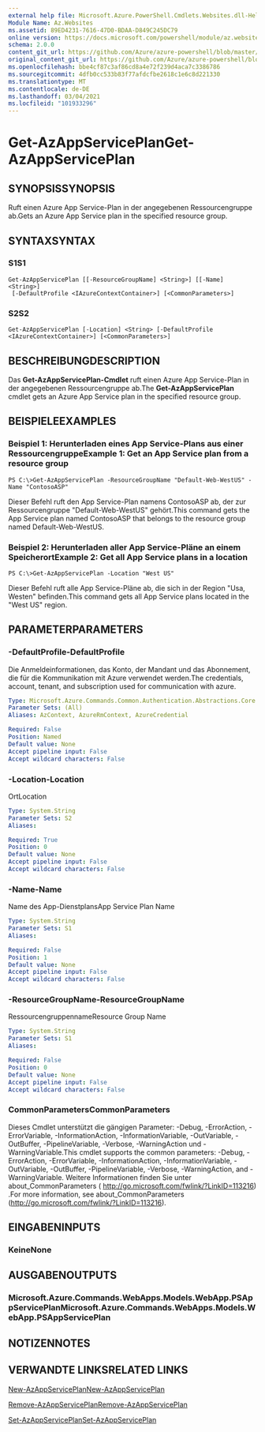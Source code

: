 ```yaml
---
external help file: Microsoft.Azure.PowerShell.Cmdlets.Websites.dll-Help.xml
Module Name: Az.Websites
ms.assetid: 89ED4231-7616-47D0-BDAA-D849C245DC79
online version: https://docs.microsoft.com/powershell/module/az.websites/get-azappserviceplan
schema: 2.0.0
content_git_url: https://github.com/Azure/azure-powershell/blob/master/src/Websites/Websites/help/Get-AzAppServicePlan.md
original_content_git_url: https://github.com/Azure/azure-powershell/blob/master/src/Websites/Websites/help/Get-AzAppServicePlan.md
ms.openlocfilehash: bbe4cf87c3af86cd8a4e72f239d4aca7c3386786
ms.sourcegitcommit: 4dfb0cc533b83f77afdcfbe2618c1e6c8d221330
ms.translationtype: MT
ms.contentlocale: de-DE
ms.lasthandoff: 03/04/2021
ms.locfileid: "101933296"
---
```

# <span data-ttu-id="2e6bd-101">Get-AzAppServicePlan</span><span class="sxs-lookup"><span data-stu-id="2e6bd-101">Get-AzAppServicePlan</span></span>

## <span data-ttu-id="2e6bd-102">SYNOPSIS</span><span class="sxs-lookup"><span data-stu-id="2e6bd-102">SYNOPSIS</span></span>
<span data-ttu-id="2e6bd-103">Ruft einen Azure App Service-Plan in der angegebenen Ressourcengruppe ab.</span><span class="sxs-lookup"><span data-stu-id="2e6bd-103">Gets an Azure App Service plan in the specified resource group.</span></span>

## <span data-ttu-id="2e6bd-104">SYNTAX</span><span class="sxs-lookup"><span data-stu-id="2e6bd-104">SYNTAX</span></span>

### <span data-ttu-id="2e6bd-105">S1</span><span class="sxs-lookup"><span data-stu-id="2e6bd-105">S1</span></span>
```
Get-AzAppServicePlan [[-ResourceGroupName] <String>] [[-Name] <String>]
 [-DefaultProfile <IAzureContextContainer>] [<CommonParameters>]
```

### <span data-ttu-id="2e6bd-106">S2</span><span class="sxs-lookup"><span data-stu-id="2e6bd-106">S2</span></span>
```
Get-AzAppServicePlan [-Location] <String> [-DefaultProfile <IAzureContextContainer>] [<CommonParameters>]
```

## <span data-ttu-id="2e6bd-107">BESCHREIBUNG</span><span class="sxs-lookup"><span data-stu-id="2e6bd-107">DESCRIPTION</span></span>
<span data-ttu-id="2e6bd-108">Das **Get-AzAppServicePlan-Cmdlet** ruft einen Azure App Service-Plan in der angegebenen Ressourcengruppe ab.</span><span class="sxs-lookup"><span data-stu-id="2e6bd-108">The **Get-AzAppServicePlan** cmdlet gets an Azure App Service plan in the specified resource group.</span></span>

## <span data-ttu-id="2e6bd-109">BEISPIELE</span><span class="sxs-lookup"><span data-stu-id="2e6bd-109">EXAMPLES</span></span>

### <span data-ttu-id="2e6bd-110">Beispiel 1: Herunterladen eines App Service-Plans aus einer Ressourcengruppe</span><span class="sxs-lookup"><span data-stu-id="2e6bd-110">Example 1: Get an App Service plan from a resource group</span></span>
```
PS C:\>Get-AzAppServicePlan -ResourceGroupName "Default-Web-WestUS" -Name "ContosoASP"
```

<span data-ttu-id="2e6bd-111">Dieser Befehl ruft den App Service-Plan namens ContosoASP ab, der zur Ressourcengruppe "Default-Web-WestUS" gehört.</span><span class="sxs-lookup"><span data-stu-id="2e6bd-111">This command gets the App Service plan named ContosoASP that belongs to the resource group named Default-Web-WestUS.</span></span>

### <span data-ttu-id="2e6bd-112">Beispiel 2: Herunterladen aller App Service-Pläne an einem Speicherort</span><span class="sxs-lookup"><span data-stu-id="2e6bd-112">Example 2: Get all App Service plans in a location</span></span>
```
PS C:\>Get-AzAppServicePlan -Location "West US"
```

<span data-ttu-id="2e6bd-113">Dieser Befehl ruft alle App Service-Pläne ab, die sich in der Region "Usa, Westen" befinden.</span><span class="sxs-lookup"><span data-stu-id="2e6bd-113">This command gets all App Service plans located in the "West US" region.</span></span>

## <span data-ttu-id="2e6bd-114">PARAMETER</span><span class="sxs-lookup"><span data-stu-id="2e6bd-114">PARAMETERS</span></span>

### <span data-ttu-id="2e6bd-115">-DefaultProfile</span><span class="sxs-lookup"><span data-stu-id="2e6bd-115">-DefaultProfile</span></span>
<span data-ttu-id="2e6bd-116">Die Anmeldeinformationen, das Konto, der Mandant und das Abonnement, die für die Kommunikation mit Azure verwendet werden.</span><span class="sxs-lookup"><span data-stu-id="2e6bd-116">The credentials, account, tenant, and subscription used for communication with azure.</span></span>

```yaml
Type: Microsoft.Azure.Commands.Common.Authentication.Abstractions.Core.IAzureContextContainer
Parameter Sets: (All)
Aliases: AzContext, AzureRmContext, AzureCredential

Required: False
Position: Named
Default value: None
Accept pipeline input: False
Accept wildcard characters: False
```

### <span data-ttu-id="2e6bd-117">-Location</span><span class="sxs-lookup"><span data-stu-id="2e6bd-117">-Location</span></span>
<span data-ttu-id="2e6bd-118">Ort</span><span class="sxs-lookup"><span data-stu-id="2e6bd-118">Location</span></span> 

```yaml
Type: System.String
Parameter Sets: S2
Aliases:

Required: True
Position: 0
Default value: None
Accept pipeline input: False
Accept wildcard characters: False
```

### <span data-ttu-id="2e6bd-119">-Name</span><span class="sxs-lookup"><span data-stu-id="2e6bd-119">-Name</span></span>
<span data-ttu-id="2e6bd-120">Name des App-Dienstplans</span><span class="sxs-lookup"><span data-stu-id="2e6bd-120">App Service Plan Name</span></span>

```yaml
Type: System.String
Parameter Sets: S1
Aliases:

Required: False
Position: 1
Default value: None
Accept pipeline input: False
Accept wildcard characters: False
```

### <span data-ttu-id="2e6bd-121">-ResourceGroupName</span><span class="sxs-lookup"><span data-stu-id="2e6bd-121">-ResourceGroupName</span></span>
<span data-ttu-id="2e6bd-122">Ressourcengruppenname</span><span class="sxs-lookup"><span data-stu-id="2e6bd-122">Resource Group Name</span></span>

```yaml
Type: System.String
Parameter Sets: S1
Aliases:

Required: False
Position: 0
Default value: None
Accept pipeline input: False
Accept wildcard characters: False
```

### <span data-ttu-id="2e6bd-123">CommonParameters</span><span class="sxs-lookup"><span data-stu-id="2e6bd-123">CommonParameters</span></span>
<span data-ttu-id="2e6bd-124">Dieses Cmdlet unterstützt die gängigen Parameter: -Debug, -ErrorAction, -ErrorVariable, -InformationAction, -InformationVariable, -OutVariable, -OutBuffer, -PipelineVariable, -Verbose, -WarningAction und -WarningVariable.</span><span class="sxs-lookup"><span data-stu-id="2e6bd-124">This cmdlet supports the common parameters: -Debug, -ErrorAction, -ErrorVariable, -InformationAction, -InformationVariable, -OutVariable, -OutBuffer, -PipelineVariable, -Verbose, -WarningAction, and -WarningVariable.</span></span> <span data-ttu-id="2e6bd-125">Weitere Informationen finden Sie unter about_CommonParameters ( http://go.microsoft.com/fwlink/?LinkID=113216) .</span><span class="sxs-lookup"><span data-stu-id="2e6bd-125">For more information, see about_CommonParameters (http://go.microsoft.com/fwlink/?LinkID=113216).</span></span>

## <span data-ttu-id="2e6bd-126">EINGABEN</span><span class="sxs-lookup"><span data-stu-id="2e6bd-126">INPUTS</span></span>

### <span data-ttu-id="2e6bd-127">Keine</span><span class="sxs-lookup"><span data-stu-id="2e6bd-127">None</span></span>

## <span data-ttu-id="2e6bd-128">AUSGABEN</span><span class="sxs-lookup"><span data-stu-id="2e6bd-128">OUTPUTS</span></span>

### <span data-ttu-id="2e6bd-129">Microsoft.Azure.Commands.WebApps.Models.WebApp.PSAppServicePlan</span><span class="sxs-lookup"><span data-stu-id="2e6bd-129">Microsoft.Azure.Commands.WebApps.Models.WebApp.PSAppServicePlan</span></span>

## <span data-ttu-id="2e6bd-130">NOTIZEN</span><span class="sxs-lookup"><span data-stu-id="2e6bd-130">NOTES</span></span>

## <span data-ttu-id="2e6bd-131">VERWANDTE LINKS</span><span class="sxs-lookup"><span data-stu-id="2e6bd-131">RELATED LINKS</span></span>

[<span data-ttu-id="2e6bd-132">New-AzAppServicePlan</span><span class="sxs-lookup"><span data-stu-id="2e6bd-132">New-AzAppServicePlan</span></span>](./New-AzAppServicePlan.md)

[<span data-ttu-id="2e6bd-133">Remove-AzAppServicePlan</span><span class="sxs-lookup"><span data-stu-id="2e6bd-133">Remove-AzAppServicePlan</span></span>](./Remove-AzAppServicePlan.md)

[<span data-ttu-id="2e6bd-134">Set-AzAppServicePlan</span><span class="sxs-lookup"><span data-stu-id="2e6bd-134">Set-AzAppServicePlan</span></span>](./Set-AzAppServicePlan.md)



